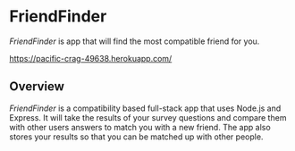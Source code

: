 # FriendFinder


*FriendFinder* is app that will find the most compatible friend for you.

https://pacific-crag-49638.herokuapp.com/


## Overview
*FriendFinder* is a compatibility based full-stack app that uses Node.js and Express. It will take the results of your survey questions and compare them with other users answers to match you with a new friend. The app also stores your results so that you can be matched up with other people. 
